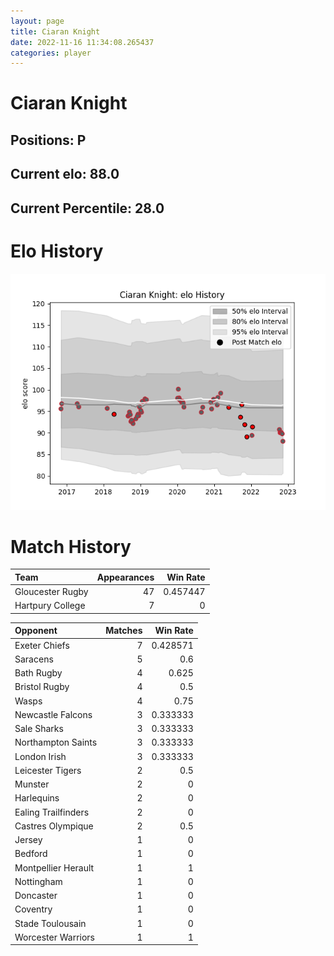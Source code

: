 ```yaml
---  
layout: page  
title: Ciaran Knight  
date: 2022-11-16 11:34:08.265437  
categories: player  
---
```

# Ciaran Knight

## Positions: P

## Current elo: 88.0

## Current Percentile: 28.0

# Elo History


![elo history](history_CiaranKnight.png)
# Match History


| Team             |   Appearances |   Win Rate |
|:-----------------|--------------:|-----------:|
| Gloucester Rugby |            47 |   0.457447 |
| Hartpury College |             7 |   0        |

| Opponent            |   Matches |   Win Rate |
|:--------------------|----------:|-----------:|
| Exeter Chiefs       |         7 |   0.428571 |
| Saracens            |         5 |   0.6      |
| Bath Rugby          |         4 |   0.625    |
| Bristol Rugby       |         4 |   0.5      |
| Wasps               |         4 |   0.75     |
| Newcastle Falcons   |         3 |   0.333333 |
| Sale Sharks         |         3 |   0.333333 |
| Northampton Saints  |         3 |   0.333333 |
| London Irish        |         3 |   0.333333 |
| Leicester Tigers    |         2 |   0.5      |
| Munster             |         2 |   0        |
| Harlequins          |         2 |   0        |
| Ealing Trailfinders |         2 |   0        |
| Castres Olympique   |         2 |   0.5      |
| Jersey              |         1 |   0        |
| Bedford             |         1 |   0        |
| Montpellier Herault |         1 |   1        |
| Nottingham          |         1 |   0        |
| Doncaster           |         1 |   0        |
| Coventry            |         1 |   0        |
| Stade Toulousain    |         1 |   0        |
| Worcester Warriors  |         1 |   1        |
